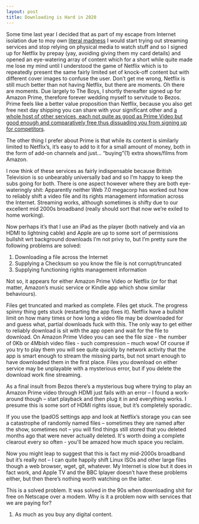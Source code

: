 ```yaml
---
layout: post
title: Downloading is Hard in 2020
---
```


Some time last year I decided that as part of my escape from Internet isolation due to moy own [literal madness](https://www.ocduk.org/) I would start trying out streaming services and stop relying on physical media to watch stuff and so I signed up for Netflix by prepay (yay, avoiding giving them my card details) and opened an eye-watering array of content which for a short while quite made me lose my mind until I understood the game of Netflix which is to repeatedly present the same fairly limited set of  knock-off content but with different cover images to confuse the user.  Don’t get me wrong, Netflix is still much better than not having Netflix, but there are moments.  Oh there are moments.  Due largely to The Boys, I shortly thereafter signed up for Amazon Prime, therefore forever wedding myself to servitude to Bezos.  Prime feels like a better value proposition than Netflix, because you also get free next day shipping you can share with your significant other and [a whole host of other services, each not quite as good as Prime Video but good enough and comparatively free thus dissuading you from signing up for competitors](https://www.amazon.co.uk/Amazon-Music/).

The other thing I prefer about Prime is that while its content is similarly limited to Netflix’s, it’s easy to add to it for a small amount of money, both in the form of add-on channels and just... “buying”(1) extra shows/films from Amazon.

I now think of these services as fairly indispensable because British Television is so unbearably universally bad and so I’m happy to keep the subs going for both.  There is one aspect however where they are both eye-wateringly shit: Apparently neither Web 7.0 megacorp has worked out how to reliably shift a video file and its rights management information across the Internet.  Streaming works, although sometimes is shifty due to our excellent mid 2000s broadband (really should sort that now we’re exiled to home working).

Now perhaps it’s that I use an iPad as the player (both natively and via an HDMI to lightning cable) and Apple are up to some sort of permissions bullshit wrt background downloads I’m not privy to, but I’m pretty sure the following problems are solved:

1. Downloading a file across the Internet
2. Supplying a Checksum so you know the file is not corrupt/truncated
3. Supplying functioning rights management information

Not so, it appears for either Amazon Prime Video or Netflix (or for that matter, Amazon’s music service or Kindle app which show similar behaviours).

Files get truncated and marked as complete.  Files get stuck.  The progress spinny thing gets stuck (restarting the app fixes it).  Netflix have a bullshit limit on how many times or how long a video file may be downloaded for and guess what, partial downloads fuck with this.  The only way to get either to reliably download is sit with the app open and wait for the file to download.  On Amazon Prime Video you can see the file size - the number of 0Kb or 4Mbish video files - such compression – much wow!  Of course if you try to play them you will see quite quickly by network activity that the app is smart enough to stream the missing parts, but not smart enough to have downloaded them in the first place.  Files you download on either service may be unplayable with a mysterious error, but if you delete the download work fine streaming.

As a final insult from Bezos there’s a mysterious bug where trying to play an Amazon Prime video through HDMI just fails with an error – I found a work-around though – start playback and then plug it in and everything works.  I presume this is some sort of HDMI rights issue, but it’s completely sporadic.

If you use the IpadOS settings app and look at Netflix’s storage you can see a catastrophe of randomly named files – sometimes they are named after the show, sometimes not – you will find things still stored that you deleted months ago that were never actually deleted. It's worth doing a complete clearout every so often - you'll be amazed how much space you reclaim.

Now you might leap to suggest that this is fact my mid-2000s broadband but it’s really not – I can quite happily shift Linux ISOs and other large files though a web browser, wget, git, whatever.  My Internet is slow but it does in fact work, and Apple TV and the BBC Iplayer doesn’t have these problems either, but then there’s nothing worth watching on the latter. 

This is a solved problem. It was solved in the 90s when downloading shit for free on Netscape over a modem.  Why is it a problem now with services that we are paying for?

1) As much as you buy any digital content.
